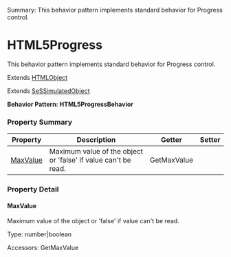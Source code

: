 Summary: This behavior pattern implements standard behavior for Progress control.

# HTML5Progress

This behavior pattern implements standard behavior for Progress control.
 
Extends [HTMLObject](HTMLObject.md)

Extends [SeSSimulatedObject](SeSSimulatedObject.md)





**Behavior Pattern: HTML5ProgressBehavior**


<!-- ============================== property summary ========================== -->

	

### Property Summary

| **Property** | **Description** | **Getter** | **Setter** |
| ------------ | --------------- | ---------- | ---------- |
| [MaxValue](#MaxValue) | Maximum value of the object or 'false' if value can't be read. | GetMaxValue |  |



	
<!-- ============================== action summary ========================== -->


<!-- ============================== property detail ========================== -->
	
### Property Detail
		
<a name="MaxValue"></a>
#### MaxValue


Maximum value of the object or 'false' if value can't be read.

			
	
			
Type: number|boolean
			
			
Accessors: GetMaxValue
			
		
	
	
<!-- ============================== action detail ========================== -->
		

